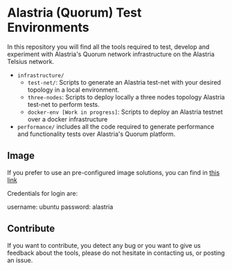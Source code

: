 # Alastria (Quorum) Test Environments
In this repository you will find all the tools required to test, develop and experiment
with Alastria's Quorum network infrastructure on the Alastria Telsius network.

- `infrastructure/`
    - `test-net/`: Scripts to generate an Alastria test-net with your desired topology in a local environment.
    - `three-nodes`: Scripts to deploy locally a three nodes topology Alastria test-net to perform tests. 
    - `docker-env [Work in progress]`: Scripts to deploy an Alastria testnet over a docker infrastructure
- `performance/` includes all the code required to generate performance and functionality
tests over Alastria's Quorum platform.

## Image
If you prefer to use an pre-configured image solutions, you can find in [this link](https://mega.nz/#!RdVQDYya!ykMYRL6Yo2ctr11W0KTs14wZQEGJ0iSKEz56uolGRfI)

Credentials for login are:

username: ubuntu
password: alastria

## Contribute
If you want to contribute, you detect any bug or you want to give us feedback about the tools, please
do not hesitate in contacting us, or posting an issue. 
